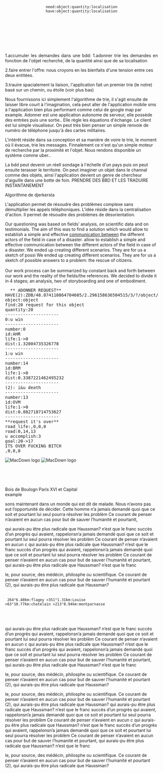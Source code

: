  <br><br><br><br><br>
 <p align="center">
<code>need:object:quantity:localisation</code><br>
<code>have:object:quantity:localisation</code>
 </p>
<br><br><br><br><br><br>

 <p align="justify">
1.accumuler les demandes dans une bdd: 1.adonner trie les demandes en fonction de l'objet recherché, de la quantité ainsi que de sa localisation

2.faire entrer l'offre: nous croyons en les bienfaits d'une tension entre ces deux entitées.

3.trauire spacialement la liaison, l'application fait un premier trie (le notre) basé sur un chemin, ou étoile (voir plus bas)

Nous fournissons ici simplement l'algorithme de trie, il s'agit ensuite de laisser libre court à l'imagination, cela peut aller de l'application mobile sms à l'application bien plus performant comme celui de google map par example. Adonner est une application autonome de serveur, elle possède des entrées puis une sortie.. Elle règle les équations d'échange. Le client est lui simple visualiseur. On peut très bien penser un simple renvoie de numéro de téléphone jusqu'à des cartes militaires.
</p>
L'intérêt réside dans sa conception et sa manière de voire le trie, le moment où il évacue, trie les messages. Finnalement ce n'est qu'un simple moteur de recherche par la proximité et l'objet. Nous rendons disponible un système comme uber..

La bdd peut devenir un réell sondage à l'échelle d'un pays puis on peut ensuite terasser le territoire. On peut imaginer un objet dans le channal comme des objets, ainsi l'application devient un genre de chercheur d'aiguille dans une botte de foin. PRENDRE DES BBD ET LES TRADUIRE INSTANTANEMENT

Algorithme de djerkersta

L'application permet de résoudre des problèmes complexe sans démultiplier les appels téléphoniques. L'idée réside dans la centralisation d'action. Il permet de résoudre des problèmes de désorientation.

Our questioning was based on fields’ analysis, on scientific data and on testimonials. The aim of this was to find a solution which would allow to establish a simple and effective <a href=#>communication between</a> the different actors of the field in case of a disaster. allow to establish a simple and effective communication between the different actors of the field in case of a disaster. 
We ended up creating different scenarios. 
They are for us a sketch of possi
We ended up creating different scenarios. 
They are for us a sketch of possible answers to a problem: the rescue of citizens. 
<BR><BR>Our work process can be summarized by constant back and forth between our work and the reality of the fields/the references. We decided to divide it in 4 stages; an analysis, two of storyboarding and one of embodiment. </p>

<pre>
  ** ADONNER REQUEST**
HAVE(2):ZDB/48.874110864704605/2.296158636504515/3/?/object/5
object:object
find:20 request for this object
quantity:20
---------------------
0:u win
---------------------
number:0
id:AHR
life:1->0
dist:1.32004735326778
---------------------
1:u win
---------------------
number:14
id:BRM
life:1->0
dist:0.3387221462495232
---------------------
(2): i&u death
---------------------
number:13
id:OVM
life:1->0
dist:0.882718714753627
---------------------
**request it's over**
road_life:,0,0,0
road:0,14,13
u accomplish:3
goal:20->17
ITS OVER FUCKING BITCH
,0,0,0
</pre>
![MacDown logo](example/6.png)
 ![MacDown logo](img/7.png)

<br><br><br>

 Bois de Boulogn Paris XVI et Capital
<br>example


sons maintenant dans un monde qui est dit de malade. Nous n’avons pas eut l’opportunité de décider. Cette homme n’a jamais demandé quoi que ce soit et pourtant lui seul pourra résolver les problèm Ce courant de penser n’avaient en aucun cas pour but de sauver l’humanité et pourtantt,  

qui aurais-pu être plus radicale que Haussman? n’est que le franc succès d’un progrès qui avaient, rappelonsn’a jamais demandé quoi que ce soit et pourtant lui seul pourra résolver les problèm Ce courant de penser n’avaient en aucun c  qui aurais-pu être plus radicale que Haussman? n’est que le franc succès d’un progrès qui avaient, rappelonsn’a jamais demandé quoi que ce soit et pourtant lui seul pourra résolver les problèm Ce courant de penser n’avaient en aucun cas pour but de sauver l’humanité et pourtant,  qui aurais-pu être plus radicale que Haussman? n’est que le franc

le, pour source, des médécin, philosphe ou scientifique. Ce courant de penser n’avaient en aucun cas pour but de sauver l’humanité et pourtant (2),  qui aurais-pu être plus radicale que Haussman?
<br><br>
<br>
<code>
264°6.40km:flagey >351°1.31km:Louise >63°10.77km:chatelain >213°8.94km:montparnasse 
</code><br><br><br>

qui aurais-pu être plus radicale que Haussman? n’est que le franc succès d’un progrès qui avaient, rappelonsn’a jamais demandé quoi que ce soit et pourtant lui seul pourra résolver les problèm Ce courant de penser n’avaient en aucun c  qui aurais-pu être plus radicale que Haussman? n’est que le franc succès d’un progrès qui avaient, rappelonsn’a jamais demandé quoi que ce soit et pourtant lui seul pourra résolver les problèm Ce courant de penser n’avaient en aucun cas pour but de sauver l’humanité et pourtant,  qui aurais-pu être plus radicale que Haussman? n’est que le franc

le, pour source, des médécin, philosphe ou scientifique. Ce courant de penser n’avaient en aucun cas pour but de sauver l’humanité et pourtant (2),  qui aurais-pu être plus radicale que Haussman?

le, pour source, des médécin, philosphe ou scientifique. Ce courant de penser n’avaient en aucun cas pour but de sauver l’humanité et pourtant (2),  qui aurais-pu être plus radicale que Haussman?
qui aurais-pu être plus radicale que Haussman? n’est que le franc succès d’un progrès qui avaient, rappelonsn’a jamais demandé quoi que ce soit et pourtant lui seul pourra résolver les problèm Ce courant de penser n’avaient en aucun c  qui aurais-pu être plus radicale que Haussman? n’est que le franc succès d’un progrès qui avaient, rappelonsn’a jamais demandé quoi que ce soit et pourtant lui seul pourra résolver les problèm Ce courant de penser n’avaient en aucun cas pour but de sauver l’humanité et pourtant,  qui aurais-pu être plus radicale que Haussman? n’est que le franc

le, pour source, des médécin, philosphe ou scientifique. Ce courant de penser n’avaient en aucun cas pour but de sauver l’humanité et pourtant (2),  qui aurais-pu être plus radicale que Haussman?


